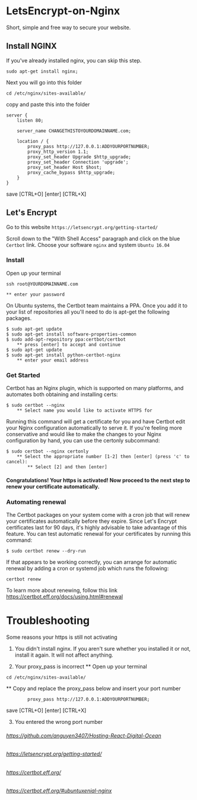 # LetsEncrypt-on-Nginx

Short, simple and free way to secure your website.

## Install NGINX
If you've already installed nginx, you can skip this step.

`sudo apt-get install nginx;`

Next you will go into this folder

`cd /etc/nginx/sites-available/`

copy and paste this into the folder


    server {
        listen 80;

        server_name CHANGETHISTOYOURDOMAINNAME.com;

        location / {
            proxy_pass http://127.0.0.1:ADDYOURPORTNUMBER;
            proxy_http_version 1.1;
            proxy_set_header Upgrade $http_upgrade;
            proxy_set_header Connection 'upgrade';
            proxy_set_header Host $host;
            proxy_cache_bypass $http_upgrade;
        }
    }


 
save [CTRL+O] [enter] [CTRL+X]

## Let's Encrypt

Go to this website
`https://letsencrypt.org/getting-started/`

Scroll down to the "With Shell Access" paragraph and click on the blue `Certbot` link.
Choose your software `nginx` and system `Ubuntu 16.04`

### Install 

Open up your terminal 

    ssh root@YOURDOMAINNAME.com

    ** enter your password

On Ubuntu systems, the Certbot team maintains a PPA. Once you add it to your list of repositories all you'll need to do is apt-get the following packages.

    $ sudo apt-get update
    $ sudo apt-get install software-properties-common
    $ sudo add-apt-repository ppa:certbot/certbot
        ** press [enter] to accept and continue
    $ sudo apt-get update
    $ sudo apt-get install python-certbot-nginx 
        ** enter your email address
    
 ### Get Started
 Certbot has an Nginx plugin, which is supported on many platforms, and automates both obtaining and installing certs:
 
    $ sudo certbot --nginx
        ** Select name you would like to activate HTTPS for
    
Running this command will get a certificate for you and have Certbot edit your Nginx configuration automatically to serve it. If you're feeling more conservative and would like to make the changes to your Nginx configuration by hand, you can use the certonly subcommand:
    
    $ sudo certbot --nginx certonly
        ** Select the appropriate number [1-2] then [enter] (press 'c' to cancel):
            ** Select [2] and then [enter]
       
#### Congratulations! Your https is activated! Now proceed to the next step to renew your certificate automatically.
    
 ### Automating renewal
The Certbot packages on your system come with a cron job that will renew your certificates automatically before they expire. Since Let's Encrypt certificates last for 90 days, it's highly advisable to take advantage of this feature. You can test automatic renewal for your certificates by running this command:

    $ sudo certbot renew --dry-run
    
If that appears to be working correctly, you can arrange for automatic renewal by adding a cron or systemd job which runs the following:
 
    certbot renew 

To learn more about renewing, follow this link https://certbot.eff.org/docs/using.html#renewal

# Troubleshooting
Some reasons your https is still not activating

1. You didn't install nginx. If you aren't sure whether you installed it or not, install it again. It will not affect anything. 

2. Your proxy_pass is incorrect
** Open up your terminal

`cd /etc/nginx/sites-available/`

** Copy and replace the proxy_pass below and insert your port number

            proxy_pass http://127.0.0.1:ADDYOURPORTNUMBER;
            
save [CTRL+O] [enter] [CTRL+X]

3. You entered the wrong port number


###### https://github.com/anguyen3407/Hosting-React-Digital-Ocean
###### https://letsencrypt.org/getting-started/
###### https://certbot.eff.org/
###### https://certbot.eff.org/#ubuntuxenial-nginx
